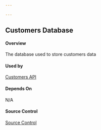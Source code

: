 ```yaml
---
 
---
```


## Customers Database

#### Overview 
The database used to store customers data

#### Used by
[Customers API](/applications/customer-website.html)

#### Depends On
N/A

#### Source Control
[Source Control](https://github.com/solcada/livingdocosample)